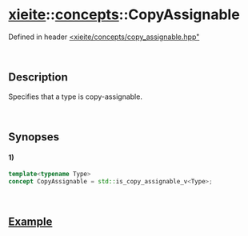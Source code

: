 # [xieite](../../xieite.md)\:\:[concepts](../../concepts.md)\:\:CopyAssignable
Defined in header [<xieite/concepts/copy_assignable.hpp"](../../../include/xieite/concepts/copy_assignable.hpp)

&nbsp;

## Description
Specifies that a type is copy-assignable.

&nbsp;

## Synopses
#### 1)
```cpp
template<typename Type>
concept CopyAssignable = std::is_copy_assignable_v<Type>;
```

&nbsp;

## [Example](https://en.cppreference.com/w/cpp/types/is_copy_assignable#Example)
